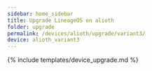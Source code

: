 ```yaml
---
sidebar: home_sidebar
title: Upgrade LineageOS on alioth
folder: upgrade
permalink: /devices/alioth/upgrade/variant3/
device: alioth_variant3
---
```

{% include templates/device_upgrade.md %}

